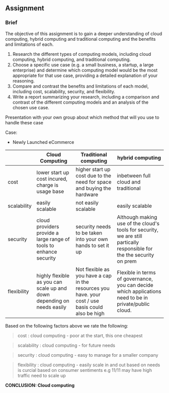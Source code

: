 ## Assignment

### Brief

The objective of this assignment is to gain a deeper understanding of cloud computing, hybrid computing and traditional computing and the benefits and limitations of each.

1. Research the different types of computing models, including cloud computing, hybrid computing, and traditional computing.
2. Choose a specific use case (e.g. a small business, a startup, a large enterprise) and determine which computing model would be the most appropriate for that use case, providing a detailed explanation of your reasoning.
3. Compare and contrast the benefits and limitations of each model, including cost, scalability, security, and flexibility.
4. Write a report summarizing your research, including a comparison and contrast of the different computing models and an analysis of the chosen use case.

Presentation with your own group about which method that will you use to handle these case

Case:

- Newly Launched eCommerce

| |Cloud Computing | Traditional computing | hybrid computing
|--|--|--|--|
cost        |   lower start up cost incured, charge is usage base | higher start up cost due to the need for space and buying the hardware | inbetween full cloud and traditional | 
scalability | easily scalable | not easily scalable | easily scalable | 
security    | cloud providers provide a large range of tools to enhance security | security needs to be taken into your own hands to set it up | Although making use of the cloud's tools for security, we are still partically responsible for the the security on prem |
flexibility | highly flexible as you can scale up and down depending on needs easily | Not flexible as you have a cap in the resources you have. your cost / use basis could also be high | Flexible in terms of governance, you can decide which applications need to be in private/public cloud. |

Based on the following factors above we rate the following:
> cost : cloud computing - poor at the start, this one cheapest

>scalability : cloud computing - for future needs

>security : cloud computing - easy to manage for a smaller company

>flexibility : cloud computing - easily scale in and out based on needs is curcial based on consumer sentiments e.g 11/11 may have high traffic need to scale up

**CONCLUSION: Cloud computing**

